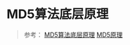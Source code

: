 # MD5算法底层原理



> 参考：
> [MD5算法底层原理](https://blog.csdn.net/sinat_27933301/article/details/79538169)
> [MD5原理](https://blog.csdn.net/weixin_39640298/article/details/84555814)

